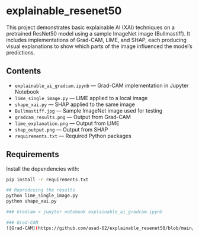 # explainable_resenet50

This project demonstrates basic explainable AI (XAI) techniques on a pretrained ResNet50 model using a sample ImageNet image (Bullmastiff). It includes implementations of Grad-CAM, LIME, and SHAP, each producing visual explanations to show which parts of the image influenced the model’s predictions.

## Contents

- `explainable_ai_gradcam.ipynb` — Grad-CAM implementation in Jupyter Notebook
- `lime_single_image.py` — LIME applied to a local image
- `shape_xai.py` — SHAP applied to the same image
- `Bullmastiff.jpg` — Sample ImageNet image used for testing
- `gradcam_results.png` — Output from Grad-CAM
- `lime_explanation.png` — Output from LIME
- `shap_output.png` — Output from SHAP
- `requirements.txt` — Required Python packages

## Requirements

Install the dependencies with:

```bash
pip install -r requirements.txt

## Reprodcuing the results
python lime_single_image.py
python shape_xai.py

### Gradcam > jupyter notebook explainable_ai_gradcam.ipynb

### Grad-CAM
![Grad-CAM](https://github.com/asad-62/explainable_resenet50/blob/main/gradcam_results.png?raw=true)

